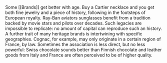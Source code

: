
Some [[Brands]] get better with age. Buy a Cartier necklace and you get both fine jewelry and a piece of history, following in the footsteps of European royalty. Ray-Ban aviators sunglasses benefit from a tradition backed by movie stars and pilots over decades. Such legacies are impossible to replicate: no amount of capital can reproduce such an history. 
A further trait of many heritage brands is intertwining with specific geographies. Cognac, for example, may only originate in a certain region of France, by law. Sometimes the association is less direct, but no less powerful: Swiss chocolate sounds better than Finnish chocolate and leather goods from Italy and France are often perceived to be of higher quality. 
